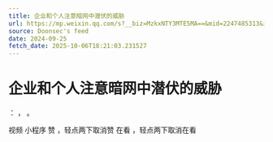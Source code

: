 ```yaml
---
title: 企业和个人注意暗网中潜伏的威胁
url: https://mp.weixin.qq.com/s?__biz=MzkxNTY3MTE5MA==&mid=2247485313&idx=1&sn=68e230a01f1d7f8e756b96f055b8705e
source: Doonsec's feed
date: 2024-09-25
fetch_date: 2025-10-06T18:21:03.231527
---
```


# 企业和个人注意暗网中潜伏的威胁

：
，
。

视频
小程序
赞
，轻点两下取消赞
在看
，轻点两下取消在看